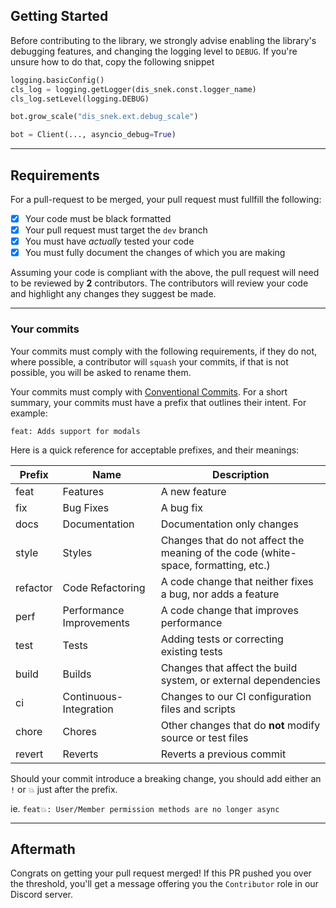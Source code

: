 ## Getting Started
Before contributing to the library, we strongly advise enabling the library's debugging features, and changing the logging level to `DEBUG`.
If you're unsure how to do that, copy the following snippet
```python
logging.basicConfig()
cls_log = logging.getLogger(dis_snek.const.logger_name)
cls_log.setLevel(logging.DEBUG)

bot.grow_scale("dis_snek.ext.debug_scale")

bot = Client(..., asyncio_debug=True)
```
---

## Requirements

For a pull-request to be merged, your pull request must fullfill the following:
-  [x] Your code must be black formatted
-  [x] Your pull request must target the `dev` branch
-  [x] You must have *actually* tested your code
-  [x] You must fully document the changes of which you are making

Assuming your code is compliant with the above, the pull request will need to be reviewed by **2** contributors.
The contributors will review your code and highlight any changes they suggest be made.

---

### Your commits

Your commits must comply with the following requirements, if they do not, where possible, a contributor will `squash` your commits, if that is not possible, you will be asked to rename them.

Your commits must comply with [Conventional Commits](https://www.conventionalcommits.org/en/v1.0.0/#summary). For a short summary, your commits must have a prefix that outlines their intent. For example:

`feat: Adds support for modals`

Here is a quick reference for acceptable prefixes, and their meanings:

| Prefix | Name | Description |
| ----------- | ------------------------ | ---------------------------------------------------------------------------------- |
| feat        | Features                 | A new feature                                                                      |
| fix         | Bug Fixes                | A bug fix                                                                          |
| docs        | Documentation            | Documentation only changes                                                         |
| style       | Styles                   | Changes that do not affect the meaning of the code (white-space, formatting, etc.) |
| refactor    | Code Refactoring         | A code change that neither fixes a bug, nor adds a feature                         |
| perf        | Performance Improvements | A code change that improves performance                                            |
| test        | Tests                    | Adding tests or correcting existing tests                                          |
| build       | Builds                   | Changes that affect the build system, or external dependencies                     |
| ci          | Continuous-Integration   | Changes to our CI configuration files and scripts                                  |
| chore       | Chores                   | Other changes that do **not** modify source or test files                          |
| revert      | Reverts                  | Reverts a previous commit                                                          |

Should your commit introduce a breaking change, you should add either an `!` or `💥` just after the prefix.

ie.
`feat💥: User/Member permission methods are no longer async`

---

## Aftermath

Congrats on getting your pull request merged! If this PR pushed you over the threshold, you'll get a message offering you the `Contributor` role in our Discord server.
